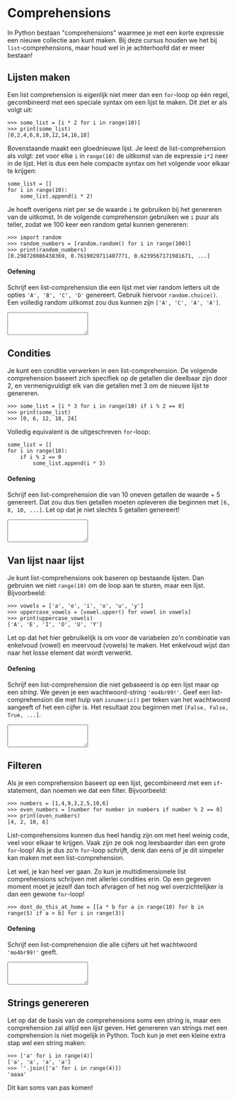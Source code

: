 # Comprehensions

In Python bestaan "comprehensions" waarmee je met een korte expressie een nieuwe collectie aan kunt maken. Bij deze cursus houden we het bij `list`-comprehensions, maar houd wel in je achterhoofd dat er meer bestaan!

## Lijsten maken

Een list comprehension is eigenlijk niet meer dan een `for`-loop op één regel, gecombineerd met een speciale syntax om een lijst te maken. Dit ziet er als volgt uit:

    >>> some_list = [i * 2 for i in range(10)]
    >>> print(some_list)
    [0,2,4,6,8,10,12,14,16,18]

Bovenstaande maakt een gloednieuwe lijst. Je leest de list-comprehension als volgt: zet voor elke `i` in `range(10)` de uitkomst van de expressie `i*2` neer in de lijst. Het is dus een hele compacte syntax om het volgende voor elkaar te krijgen:

    some_list = []
    for i in range(10):
        some_list.append(i * 2)

Je hoeft overigens niet per se de waarde `i` te gebruiken bij het genereren van de uitkomst. In de volgende comprehension gebruiken we `i` puur als teller, zodat we 100 keer een random getal kunnen genereren:

    >>> import random
    >>> random_numbers = [random.random() for i in range(100)]
    >>> print(random_numbers)
    [0.298720086438369, 0.7619029711407771, 0.6239567171981671, ...]

#### Oefening

Schrijf een list-comprehension die een lijst met vier random letters uit de opties `'A', 'B', 'C', 'D'` genereert. Gebruik hiervoor `random.choice()`. Een volledig random uitkomst zou dus kunnen zijn `['A', 'C', 'A', 'A']`.

<textarea name="form[q1]" rows="3" required></textarea>

## Condities

Je kunt een conditie verwerken in een list-comprehension. De volgende comprehension baseert zich specifiek op de getallen die deelbaar zijn door 2, en vermenigvuldigt elk van die getallen met 3 om de nieuwe lijst te genereren.

    >>> some_list = [i * 3 for i in range(10) if i % 2 == 0]
    >>> print(some_list)
    >>> [0, 6, 12, 18, 24]

Volledig equivalent is de uitgeschreven `for`-loop:

    some_list = []
    for i in range(10):
        if i % 2 == 0
            some_list.append(i * 3)

#### Oefening

Schrijf een list-comprehension die van 10 oneven getallen de waarde + 5 genereert. Dat zou dus tien getallen moeten opleveren die beginnen met `[6, 8, 10, ...]`. Let op dat je niet slechts 5 getallen genereert!

<textarea name="form[q2]" rows="3" required></textarea>

## Van lijst naar lijst

Je kunt list-comprehensions ook baseren op bestaande lijsten. Dan gebruien we niet `range(10)` om de loop aan te sturen, maar een lijst. Bijvoorbeeld:

    >>> vowels = ['a', 'e', 'i', 'o', 'u', 'y']
    >>> uppercase_vowels = [vowel.upper() for vowel in vowels]
    >>> print(uppercase_vowels)
    ['A', 'E', 'I', 'O', 'U', 'Y']

Let op dat het hier gebruikelijk is om voor de variabelen zo'n combinatie van enkelvoud (vowel) en meervoud (vowels) te maken. Het enkelvoud wijst dan naar het losse element dat wordt verwerkt.

#### Oefening

Schrijf een list-comprehension die niet gebaseerd is op een lijst maar op een *string*. We geven je een wachtwoord-string `'mo4br99!'`. Geef een list-comprehension die met hulp van `isnumeric()` per teken van het wachtwoord aangeeft of het een cijfer is. Het resultaat zou beginnen met `[False, False, True, ...]`.

<textarea name="form[q3]" rows="3" required></textarea>

## Filteren

Als je een comprehension baseert op een lijst, gecombineerd met een `if`-statement, dan noemen we dat een filter. Bijvoorbeeld:

    >>> numbers = [1,4,9,3,2,5,10,6]
    >>> even_numbers = [number for number in numbers if number % 2 == 0]
    >>> print(even_numbers)
    [4, 2, 10, 6]

List-comprehensions kunnen dus heel handig zijn om met heel weinig code, veel voor elkaar te krijgen. Vaak zijn ze ook nog leesbaarder dan een grote `for`-loop! Als je dus zo'n `for`-loop schrijft, denk dan eens of je dit simpeler kan maken met een list-comprehension.

Let wel, je kan heel ver gaan. Zo kun je multidimensionele list comprehensions schrijven met allerlei condities erin. Op een gegeven moment moet je jezelf dan toch afvragen of het nog wel overzichtelijker is dan een gewone `for`-loop!

    >>> dont_do_this_at_home = [[a * b for a in range(10) for b in range(5) if a > b] for i in range(3)]

#### Oefening

Schrijf een list-comprehension die alle cijfers uit het wachtwoord `'mo4br99!'` geeft.

<textarea name="form[q4]" rows="3" required></textarea>

## Strings genereren

Let op dat de basis van de comprehensions soms een string is, maar een comprehension zal altijd een *lijst* geven. Het genereren van strings met een comprehension is niet mogelijk in Python. Toch kun je met een kleine extra stap wel een string maken:

    >>> ['a' for i in range(4)]
    ['a', 'a', 'a', 'a']
    >>> ''.join(['a' for i in range(4)])
    'aaaa'

Dit kan soms van pas komen!
